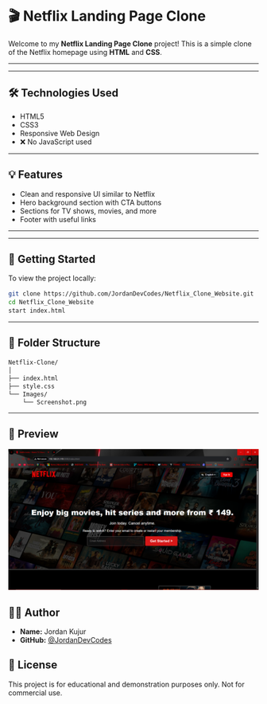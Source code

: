 # 🎬 Netflix Landing Page Clone

Welcome to my **Netflix Landing Page Clone** project! This is a simple clone of the Netflix homepage using **HTML** and **CSS**.

---



---

## 🛠️ Technologies Used

- HTML5
- CSS3
- Responsive Web Design
- ❌ No JavaScript used

---

## 💡 Features

- Clean and responsive UI similar to Netflix
- Hero background section with CTA buttons
- Sections for TV shows, movies, and more
- Footer with useful links

---


---

## 🚀 Getting Started

To view the project locally:

```bash
git clone https://github.com/JordanDevCodes/Netflix_Clone_Website.git
cd Netflix_Clone_Website
start index.html

```

---

## 📁 Folder Structure

```
Netflix-Clone/
│
├── index.html
├── style.css
└── Images/
    └── Screenshot.png
```

---


## 📸 Preview

![Netflix Clone Screenshot](https://github.com/JordanDevCodes/Netflix_Clone_Website/blob/main/Images/Screenshot.png)


## 👨‍💻 Author

- **Name:** Jordan Kujur
- **GitHub:** [@JordanDevCodes](https://github.com/JordanDevCodes)


## 📜 License

This project is for educational and demonstration purposes only. Not for commercial use.
